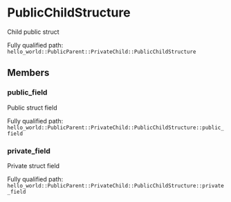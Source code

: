 # PublicChildStructure

Child public struct


Fully qualified path: `hello_world::PublicParent::PrivateChild::PublicChildStructure`

## Members

### public_field

Public struct field

Fully qualified path: `hello_world::PublicParent::PrivateChild::PublicChildStructure::public_field`


### private_field

Private struct field

Fully qualified path: `hello_world::PublicParent::PrivateChild::PublicChildStructure::private_field`


